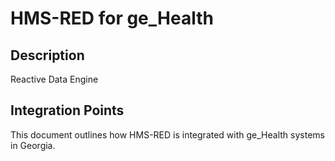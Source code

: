# HMS-RED for ge_Health

## Description

Reactive Data Engine

## Integration Points

This document outlines how HMS-RED is integrated with ge_Health systems in Georgia.
